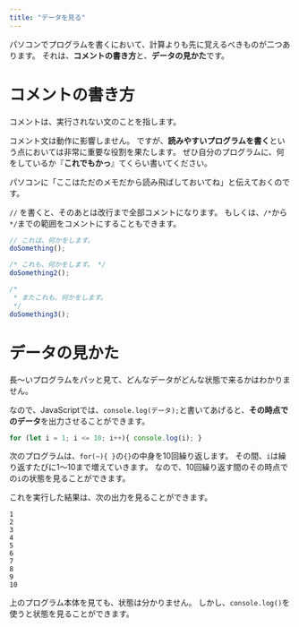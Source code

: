 ```yaml
---
title: "データを見る"
---
```


パソコンでプログラムを書くにおいて、計算よりも先に覚えるべきものが二つあります。
それは、**コメントの書き方**と、**データの見かた**です。

# コメントの書き方

コメントは、実行されない文のことを指します。

コメント文は動作に影響しません。
ですが、**読みやすいプログラムを書く**という点においては非常に重要な役割を果たします。
ぜひ自分のプログラムに、何をしているか『**これでもかっ**』てくらい書いてください。

パソコンに「ここはただのメモだから読み飛ばしておいてね」と伝えておくのです。

`//` を書くと、そのあとは改行まで全部コメントになります。
もしくは、`/*`から`*/`までの範囲をコメントにすることもできます。

```js
// これは、何かをします。
doSomething();

/* これも、何かをします。 */
doSomething2();

/*
 * またこれも、何かをします。
 */
doSomething3();
```

# データの見かた

長～いプログラムをパッと見て、どんなデータがどんな状態で来るかはわかりません。

なので、JavaScriptでは、`console.log(データ);`と書いてあげると、**その時点でのデータ**を出力させることができます。

```js
for (let i = 1; i <= 10; i++){ console.log(i); }
```

次のプログラムは、`for(~){ }`の`{}`の中身を10回繰り返します。
その間、`i`は繰り返すたびに1～10まで増えていきます。
なので、10回繰り返す間のその時点での`i`の状態を見ることができます。

これを実行した結果は、次の出力を見ることができます。

```
1
2
3
4
5
6
7
8
9
10
```

上のプログラム本体を見ても、状態は分かりません。
しかし、`console.log()`を使うと状態を見ることができます。

